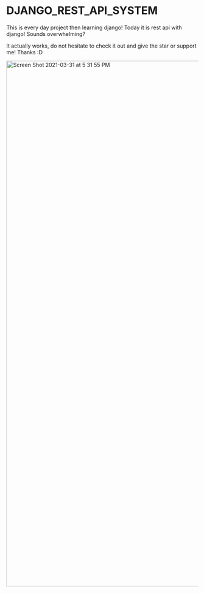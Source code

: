 # DJANGO_REST_API_SYSTEM
This is every day project then learning django!
Today it is rest api with django! Sounds overwhelming? 

It actually works, do not hesitate to check it out and give the star or support me! Thanks :D

<img width="1380" alt="Screen Shot 2021-03-31 at 5 31 55 PM" src="https://user-images.githubusercontent.com/38469892/113161396-03432f00-9247-11eb-8f3c-c323612b6716.png">

